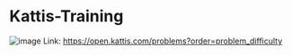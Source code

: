 # Kattis-Training
![image](https://user-images.githubusercontent.com/51401355/134209028-31298a55-5fcb-4461-903e-9d4300617842.png)
Link: https://open.kattis.com/problems?order=problem_difficulty
